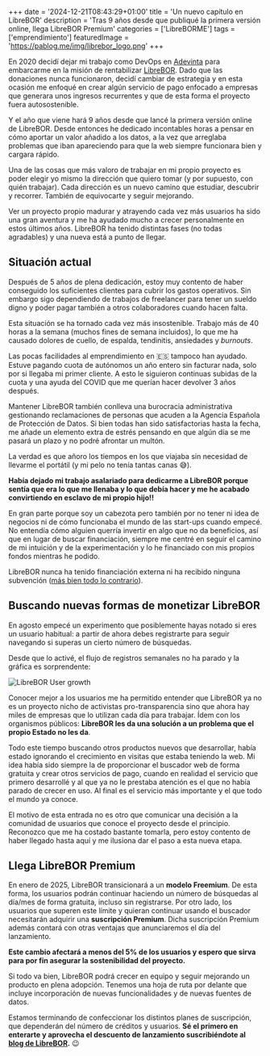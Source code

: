 +++
date = '2024-12-21T08:43:29+01:00'
title = 'Un nuevo capítulo en LibreBOR'
description = 'Tras 9 años desde que publiqué la primera versión online, llega LibreBOR Premium'
categories = ['LibreBORME']
tags = ['emprendimiento']
featuredImage = 'https://pablog.me/img/librebor_logo.png'
+++

En 2020 decidí dejar mi trabajo como DevOps en [Adevinta](https://adevinta.com/) para embarcarme en la misión de rentabilizar [LibreBOR](https://librebor.me/?mtm_campaign=pablog&mtm_keyword=librebor-nuevo-capitulo). Dado que las donaciones nunca funcionaron, decidí cambiar de estrategia y en esta ocasión me enfoqué en crear algún servicio de pago enfocado a empresas que generara unos ingresos recurrentes y que de esta forma el proyecto fuera autosostenible.

Y el año que viene hará 9 años desde que lancé la primera versión online de LibreBOR. Desde entonces he dedicado incontables horas a pensar en cómo aportar un valor añadido a los datos, a la vez que arreglaba problemas que iban apareciendo para que la web siempre funcionara bien y cargara rápido.

Una de las cosas que más valoro de trabajar en mi propio proyecto es poder elegir yo mismo la dirección que quiero tomar (y por supuesto, con quién trabajar). Cada dirección es un nuevo camino que estudiar, descubrir y recorrer. También de equivocarte y seguir mejorando.

Ver un proyecto propio madurar y atrayendo cada vez más usuarios ha sido una gran aventura y me ha ayudado mucho a crecer personalmente en estos últimos años. LibreBOR ha tenido distintas fases (no todas agradables) y una nueva está a punto de llegar.

## Situación actual

Después de 5 años de plena dedicación, estoy muy contento de haber conseguido los suficientes clientes para cubrir los gastos operativos. Sin embargo sigo dependiendo de trabajos de freelancer para tener un sueldo digno y poder pagar también a otros colaboradores cuando hacen falta.

Esta situación se ha tornado cada vez más insostenible. Trabajo más de 40 horas a la semana (muchos fines de semana incluidos), lo que me ha causado dolores de cuello, de espalda, tendinitis, ansiedades y *burnouts*.

Las pocas facilidades al emprendimiento en :es: tampoco han ayudado. Estuve pagando cuota de autónomos un año entero sin facturar nada, solo por si llegaba mi primer cliente. A esto le siguieron continuas subidas de la cuota y una ayuda del COVID que me querían hacer devolver 3 años después.

Mantener LibreBOR también conlleva una burocracia administrativa gestionando reclamaciones de personas que acuden a la Agencia Española de Protección de Datos. Si bien todas han sido satisfactorias hasta la fecha, me añade un elemento extra de estrés pensando en que algún día se me pasará un plazo y no podré afrontar un multón.

La verdad es que añoro los tiempos en los que viajaba sin necesidad de llevarme el portátil (y mi pelo no tenía tantas canas 😅).

**Había dejado mi trabajo asalariado para dedicarme a LibreBOR porque sentía que era lo que me llenaba y lo que debía hacer y me he acabado convirtiendo en esclavo de mi propio hijo!!**

En gran parte porque soy un cabezota pero también por no tener ni idea de negocios ni de cómo funcionaba el mundo de las start-ups cuando empecé. No entendía cómo alguien querría invertir en algo que no da beneficios, así que en lugar de buscar financiación, siempre me centré en seguir el camino de mi intuición y de la experimentación y lo he financiado con mis propios fondos mientras he podido.

LibreBOR nunca ha tenido financiación externa ni ha recibido ninguna subvención ([más bien todo lo contrario](/posts/libreborme-cambia-de-nombre-por-amenazas-legales/)).

## Buscando nuevas formas de monetizar LibreBOR

En agosto empecé un experimento que posiblemente hayas notado si eres un usuario habitual: a partir de ahora debes registrarte para seguir navegando si superas un cierto número de búsquedas.

Desde que lo activé, el flujo de registros semanales no ha parado y la gráfica es sorprendente:

![LibreBOR User growth](/img/librebor_user_growth.png)

Conocer mejor a los usuarios me ha permitido entender que LibreBOR ya no es un proyecto nicho de activistas pro-transparencia sino que ahora hay miles de empresas que lo utilizan cada día para trabajar. Ídem con los organismos públicos: **LibreBOR les da una solución a un problema que el propio Estado no les da**.

Todo este tiempo buscando otros productos nuevos que desarrollar, había estado ignorando el crecimiento en visitas que estaba teniendo la web. Mi idea había sido siempre la de proporcionar el buscador web de forma gratuita y crear otros servicios de pago, cuando en realidad el servicio que primero desarrollé y al que ya no le prestaba atención es el que no había parado de crecer en uso. Al final es el servicio más importante y el que todo el mundo ya conoce.

El motivo de esta entrada no es otro que comunicar una decisión a la comunidad de usuarios que conoce el proyecto desde el principio. Reconozco que me ha costado bastante tomarla, pero estoy contento de haber llegado hasta aquí y me ilusiona dar el paso a esta nueva etapa.

## Llega LibreBOR Premium

En enero de 2025, LibreBOR transicionará a un **modelo Freemium**. De esta forma, los usuarios podrán continuar haciendo un número de búsquedas al día/mes de forma gratuita, incluso sin registrarse. Por otro lado, los usuarios que superen este límite y quieran continuar usando el buscador necesitarán adquirir una **suscripción Premium**. Dicha suscripción Premium además contará con otras ventajas que anunciaremos el día del lanzamiento.

**Este cambio afectará a menos del 5% de los usuarios y espero que sirva para por fin asegurar la sostenibilidad del proyecto.**

Si todo va bien, LibreBOR podrá crecer en equipo y seguir mejorando un producto en plena adopción. Tenemos una hoja de ruta por delante que incluye incorporación de nuevas funcionalidades y de nuevas fuentes de datos.

Estamos terminando de confeccionar los distintos planes de suscripción, que dependerán del número de créditos y usuarios. **Sé el primero en enterarte y aprovecha el descuento de lanzamiento suscribiéndote al [blog de LibreBOR](https://libreborme.medium.com/).** :wink:
